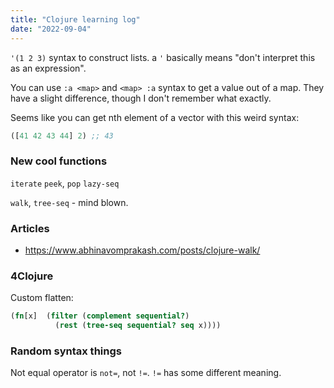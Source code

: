 ```yaml
---
title: "Clojure learning log"
date: "2022-09-04"
---
```


`'(1 2 3)` syntax to construct lists. a `'` basically means "don't interpret this as an expression".

You can use `:a <map>` and `<map> :a` syntax to get a value out of a map. They have a slight difference, though I don't remember what exactly.

Seems like you can get nth element of a vector with this weird syntax:
```Clojure
([41 42 43 44] 2) ;; 43
```

### New cool functions
`iterate`
`peek`, `pop`
`lazy-seq`

`walk`, `tree-seq` - mind blown.

### Articles
- https://www.abhinavomprakash.com/posts/clojure-walk/

### 4Clojure
Custom flatten:
```clojure
(fn[x]  (filter (complement sequential?)
          (rest (tree-seq sequential? seq x))))
```

### Random syntax things
Not equal operator is `not=`, not `!=`. `!=` has some different meaning.